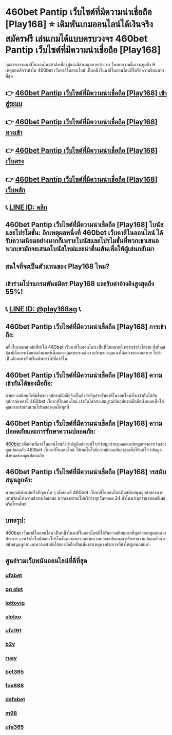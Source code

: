 
# 460bet Pantip เว็บไซต์ที่มีความน่าเชื่อถือ [Play168] ⭐ เดิมพันเกมออนไลน์ได้เงินจริง สมัครฟรี เล่นเกมได้แบบครบวงจร 460bet Pantip เว็บไซต์ที่มีความน่าเชื่อถือ [Play168]

อุตสาหกรรมคาสิโนออนไลน์กําลังเฟื่องฟูและมีสาเหตุหลายประการ ในบทความนี้เราจะพูดถึง 6 เหตุผลหลักว่าทําไม 460bet เว็บคาสิโนออนไลน์ เป็นหนึ่งในคาสิโนออนไลน์ที่ได้รับความนิยมมากที่สุด

## 👉 [460bet Pantip เว็บไซต์ที่มีความน่าเชื่อถือ [Play168] เข้าสู่ระบบ](https://bit.ly/3TCj9rY)
## 👉 [460bet Pantip เว็บไซต์ที่มีความน่าเชื่อถือ [Play168] ทางเข้า](https://bit.ly/3TCj9rY)
## 👉 [460bet Pantip เว็บไซต์ที่มีความน่าเชื่อถือ [Play168] เว็บตรง](https://bit.ly/3TCj9rY)
## 👉 [460bet Pantip เว็บไซต์ที่มีความน่าเชื่อถือ [Play168] เว็บหลัก](https://bit.ly/3TCj9rY)
## 📞 [LINE ID: คลิก](https://line.me/R/ti/p/@342mcrfd)

## 460bet Pantip เว็บไซต์ที่มีความน่าเชื่อถือ [Play168] โบนัสและโปรโมชั่น: อีกเหตุผลหนึ่งที่ 460bet เว็บคาสิโนออนไลน์ ได้รับความนิยมอย่างมากก็เพราะโบนัสและโปรโมชั่นที่พวกเขาเสนอ พวกเขามักจะเสนอโบนัสใหม่และน่าตื่นเต้นเพื่อให้ผู้เล่นกลับมา

## สนใจที่จะเป็นตัวแทนของ Play168 ไหม?
## เข้าร่วมโปรแกรมพันธมิตร Play168 และรับค่าอ้างอิงสูงสุดถึง 55%!
## 📞 [LINE ID: @play168ag](https://bit.ly/3RSGiFl) 📞

## 460bet Pantip เว็บไซต์ที่มีความน่าเชื่อถือ [Play168] การเข้าถึง: 

หนึ่งในเหตุผลหลักที่ทําให้ 460bet เว็บคาสิโนออนไลน์ เป็นที่นิยมมากก็เพราะเข้าถึงได้ง่าย สิ่งที่คุณต้องมีคือการเชื่อมต่ออินเทอร์เน็ตและคุณสามารถเล่นจากบ้านของคุณเองได้อย่างสะดวกสบาย ไม่จําเป็นต้องแต่งตัวหรือเดินทางไปที่คาสิโน

## 460bet Pantip เว็บไซต์ที่มีความน่าเชื่อถือ [Play168] ความเข้ากันได้ของมือถือ: 

ด้วยความนิยมที่เพิ่มขึ้นของอุปกรณ์มือถือจึงเป็นสิ่งสําคัญสําหรับคาสิโนออนไลน์ที่จะเข้ากันได้กับอุปกรณ์เหล่านี้ 460bet เว็บคาสิโนออนไลน์ เข้ากันได้อย่างสมบูรณ์กับอุปกรณ์มือถือทั้งหมดเพื่อให้คุณสามารถเล่นเกมโปรดของคุณได้ทุกที่

## 460bet Pantip เว็บไซต์ที่มีความน่าเชื่อถือ [Play168] ความปลอดภัยและการรักษาความปลอดภัย: 

[460bet](https://atom.io/packages/460bet) เมื่อเล่นที่คาสิโนออนไลน์สิ่งสําคัญคือต้องแน่ใจว่าข้อมูลส่วนบุคคลและข้อมูลทางการเงินของคุณปลอดภัย 460bet เว็บคาสิโนออนไลน์ ใช้เทคโนโลยีความปลอดภัยล่าสุดเพื่อให้แน่ใจว่าข้อมูลทั้งหมดของคุณปลอดภัย

## 460bet Pantip เว็บไซต์ที่มีความน่าเชื่อถือ [Play168] ารสนับสนุนลูกค้า: 

หากคุณมีคําถามหรือปัญหาใด ๆ เมื่อเล่นที่ 460bet เว็บคาสิโนออนไลน์ทีมสนับสนุนลูกค้าของพวกเขาพร้อมให้ความช่วยเหลือเสมอ พวกเขาพร้อมให้บริการทุกวันตลอด 24 ชั่วโมงผ่านการแชทสดอีเมลหรือโทรศัพท์

## บทสรุป:

460bet เว็บคาสิโนออนไลน์ เป็นหนึ่งในคาสิโนออนไลน์ที่ได้รับความนิยมมากที่สุดด้วยเหตุผลหลายประการ การเข้าถึงโบนัสและโปรโมชั่นความหลากหลายความปลอดภัยและการรักษาความปลอดภัยการสนับสนุนลูกค้าและความเข้ากันได้ของมือถือเป็นเพียงสาเหตุบางประการที่ทําให้ผู้เล่นกลับมา

## ศูนย์รวมเว็บพนันออนไลน์ที่ดีที่สุด
### [ufabet](https://atom.io/packages/ufabet)
### [pg slot](https://atom.io/themes/pg%20slot)
### [lottovip](https://atom.io/packages/lottovip)
### [slotxo](https://atom.io/packages/slotxo)
### [ufa191](https://atom.io/packages/ufa191)
### [b2y](https://atom.io/packages/b2y)
### [ruay](https://atom.io/themes/ruay)
### [bet365](https://atom.io/packages/bet365)
### [fox888](https://atom.io/packages/fox888)
### [dafabet](https://atom.io/packages/dafabet)
### [m98](https://atom.io/packages/m98)
### [ufa365](https://atom.io/packages/ufa365)